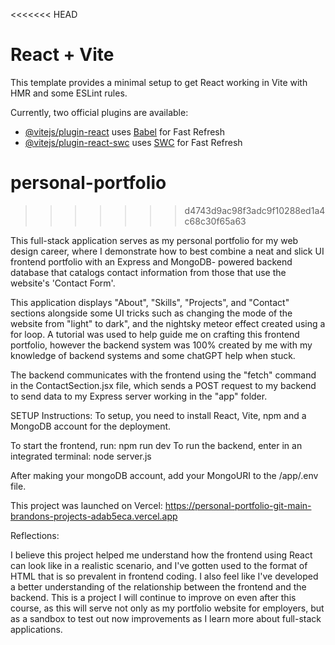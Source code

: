<<<<<<< HEAD
# React + Vite

This template provides a minimal setup to get React working in Vite with HMR and some ESLint rules.

Currently, two official plugins are available:

- [@vitejs/plugin-react](https://github.com/vitejs/vite-plugin-react/blob/main/packages/plugin-react) uses [Babel](https://babeljs.io/) for Fast Refresh
- [@vitejs/plugin-react-swc](https://github.com/vitejs/vite-plugin-react/blob/main/packages/plugin-react-swc) uses [SWC](https://swc.rs/) for Fast Refresh


# personal-portfolio
>>>>>>> d4743d9ac98f3adc9f10288ed1a4c68c30f65a63 

This full-stack application serves as my personal portfolio for my web design career, where I demonstrate how to best combine a neat and slick UI frontend portfolio with an Express and MongoDB- powered backend database that catalogs contact information from those that use the website's 'Contact Form'.

This application displays "About", "Skills", "Projects", and "Contact" sections alongside some UI tricks such as changing the mode of the website from "light" to dark", and the nightsky meteor effect created using a for loop. A tutorial was used to help guide me on crafting this frontend portfolio, however the backend system was 100% created by me with my knowledge of backend systems and some chatGPT help when stuck. 

The backend communicates with the frontend using the "fetch" command in the ContactSection.jsx file, which sends a POST request to my backend to send data to my Express server working in the "app" folder.

SETUP Instructions:
To setup, you need to install React, Vite, npm and a MongoDB account for the deployment. 


To start the frontend, run: npm run dev
To run the backend, enter in an integrated terminal: node server.js

After making your mongoDB account, add your MongoURI to the /app/.env file.

This project was launched on Vercel: https://personal-portfolio-git-main-brandons-projects-adab5eca.vercel.app 

Reflections:

I believe this project helped me understand how the frontend using React can look like in a realistic scenario, and I've gotten used to the format of HTML that is so prevalent in frontend coding. I also feel like I've developed a better understanding of the relationship between the frontend and the backend. This is a project I will continue to improve on even after this course, as this will serve not only as my portfolio website for employers, but as a sandbox to test out now improvements as I learn more about full-stack applications. 




